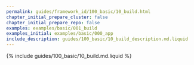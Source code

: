 ```yaml
---
permalink: guides/framework_id/100_basic/10_build.html
chapter_initial_prepare_cluster: false
chapter_initial_prepare_repo: false
examples: examples/basic/001_build
examples_initial: examples/basic/000_app
include_description: guides/100_basic/10_build_description.md.liquid
---
```


{% include guides/100_basic/10_build.md.liquid %}
